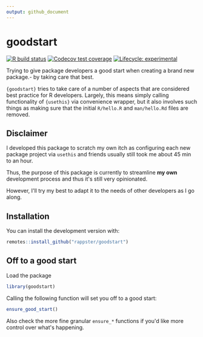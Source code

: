 ```yaml
---
output: github_document
---
```


<!-- README.md is generated from README.Rmd. Please edit that file -->



# goodstart

<!-- badges: start -->
[![R build status](https://github.com/rappster/goodstart/workflows/R-CMD-check/badge.svg)](https://github.com/rappster/goodstart/actions)
[![Codecov test coverage](https://codecov.io/gh/rappster/goodstart/branch/master/graph/badge.svg)](https://codecov.io/gh/rappster/goodstart?branch=master)
[![Lifecycle: experimental](https://img.shields.io/badge/lifecycle-experimental-orange.svg)](https://www.tidyverse.org/lifecycle/#experimental)
<!-- badges: end -->

Trying to give package developers a good start when creating a brand new
package.- by taking care that best.

`{goodstart}` tries to take care of a number of aspects that are considered best
practice for R developers. Largely, this means simply calling functionality of
`{usethis}` via convenience wrapper, but it also involves such things as making
sure that the initial `R/hello.R` and `man/hello.Rd` files are removed.

## Disclaimer

I developed this package to scratch my own itch as configuring each new package
project via `usethis` and friends usually still took me about 45 min to an hour.

Thus, the purpose of this package is currently to streamline **my own**
development process and thus it's still very opinionated.

However, I'll try my best to adapt it to the needs of other developers as I go
along.

## Installation

You can install the development version with:


```r
remotes::install_github("rappster/goodstart")
```

## Off to a good start

Load the package


```r
library(goodstart)
```

Calling the following function will set you off to a good start:


```r
ensure_good_start()
```

Also check the more fine granular `ensure_*` functions if you'd like more control over what's happening.
